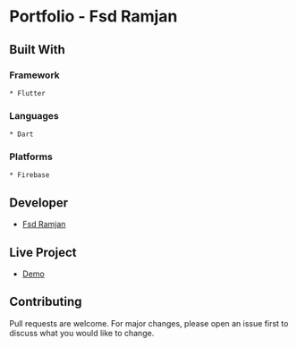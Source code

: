 # Portfolio - Fsd Ramjan

## Built With
### Framework
    * Flutter
### Languages
    * Dart

### Platforms
    * Firebase
    
## Developer
* [Fsd Ramjan](https://github.com/fsdramjan)

## Live Project
* [Demo](https://fsd-ramjan.web.app/)

## Contributing
Pull requests are welcome. For major changes, please open an issue first to discuss what you would like to change.

